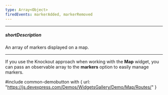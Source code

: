 ```yaml
---
type: Array<Object>
firedEvents: markerAdded, markerRemoved
---
```

---
##### shortDescription
An array of markers displayed on a map.

---
If you use the Knockout approach when working with the **Map** widget, you can pass an observable array to the **markers** option to easily manage markers.

#include common-demobutton with {
    url: "https://js.devexpress.com/Demos/WidgetsGallery/Demo/Map/Routes/"
}